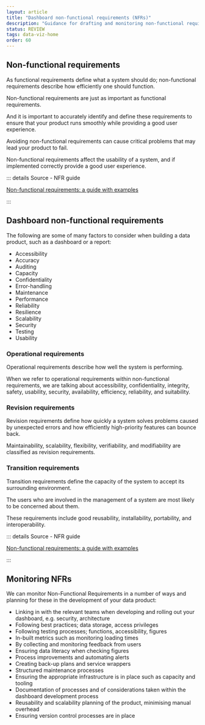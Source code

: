 ```yaml
---
layout: article
title: "Dashboard non-functional requirements (NFRs)"
description: "Guidance for drafting and monitoring non-functional requirements"
status: REVIEW
tags: data-viz-home
order: 60
---
```

## Non-functional requirements  
  
As functional requirements define what a system should do; non-functional requirements describe how efficiently one should function.  
  
Non-functional requirements are just as important as functional requirements.  
  
And it is important to accurately identify and define these requirements to ensure that your product runs smoothly while providing a good user experience.  
  
Avoiding non-functional requirements can cause critical problems that may lead your product to fail.  
  
Non-functional requirements affect the usability of a system, and if implemented correctly provide a good user experience.

::: details Source - NFR guide

[Non-functional requirements: a guide with examples][non-func 1]

:::  

## Dashboard non-functional requirements  
  
The following are some of many factors to consider when building a data product, such as a dashboard or a report:

- Accessibility
- Accuracy
- Auditing
- Capacity
- Confidentiality
- Error-handling
- Maintenance
- Performance
- Reliability
- Resilience
- Scalability
- Security
- Testing
- Usability  
  
### Operational requirements  
  
Operational requirements describe how well the system is performing.  

When we refer to operational requirements within non-functional requirements, we are talking about accessibility, confidentiality, integrity, safety, usability, security, availability, efficiency, reliability, and suitability.  
  
### Revision requirements  
  
Revision requirements define how quickly a system solves problems caused by unexpected errors and how efficiently high-priority features can bounce back.  
  
Maintainability, scalability, flexibility, verifiability, and modifiability are classified as revision requirements.  
  
### Transition requirements  
  
Transition requirements define the capacity of the system to accept its surrounding environment.  
  
The users who are involved in the management of a system are most likely to be concerned about them.  
  
These requirements include good reusability, installability, portability, and interoperability.  
  
::: details Source - NFR guide

[Non-functional requirements: a guide with examples][non-func 1]

:::

## Monitoring NFRs  
  
We can monitor Non-Functional Requirements in a number of ways and planning for these in the development of your data product:

- Linking in with the relevant teams when developing and rolling out your dashboard, e.g. security, architecture
- Following best practices; data storage, access privileges
- Following testing processes; functions, accessibility, figures
- In-built metrics such as monitoring loading times
- By collecting and monitoring feedback from users
- Ensuring data literacy when checking figures
- Process improvements and automating alerts
- Creating back-up plans and service wrappers
- Structured maintenance processes
- Ensuring the appropriate infrastructure is in place such as capacity and tooling
- Documentation of processes and of considerations taken within the dashboard development process
- Reusability and scalability planning of the product, minimising manual overhead
- Ensuring version control processes are in place

[non-func 1]: https://www.plutora.com/blog/non-functional-requirements-guide